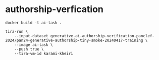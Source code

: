 # authorship-verfication


```
docker build -t ai-task .
```

```
tira-run \
	--input-dataset generative-ai-authorship-verification-panclef-2024/pan24-generative-authorship-tiny-smoke-20240417-training \
	--image ai-task \
	--push true \
	--tira-vm-id karami-kheiri
```

